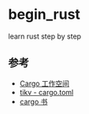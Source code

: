 # begin_rust
learn rust step by step


## 参考
- [Cargo 工作空间](https://www.yuque.com/opensource-books/trpl-zh-cn/src-ch14-03-cargo-workspaces)
- [tikv - cargo.toml](https://github.com/tikv/tikv/blob/master/Cargo.toml#L195)
- [cargo 书](https://cargo.budshome.com/reference/manifest.html#package-selection)